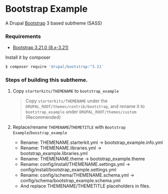 # Bootstrap Example

A Drupal [Bootstrap](https://www.drupal.org/project/bootstrap) 3 based subtheme (SASS)


### Requirements

- [Bootstrap 3.21.0 (8.x-3.21)](https://www.drupal.org/project/bootstrap/releases/8.x-3.21)

Install it by composer

```bash
$ composer require 'drupal/bootstrap:^3.21'
```

### Steps of building this subtheme.

1. Copy `starterkits/THEMENAME` to `bootstrap_example`

    > Copy `starterkits/THEMENAME` under the `DRUPAL_ROOT/themes/contrib/bootstrap`, and rename it to `bootstrap_example` under
 `DRUPAL_ROOT/themes/custom` (Recommended)

2. Replace/rename `THEMENAME`/`THEMETITLE` with `Bootstrap Example`/`boostrap_example`
    - Rename: THEMENAME.starterkit.yml -> bootstrap_example.info.yml
    - Rename: THEMENAME.libraries.yml -> bootstrap_example.libraries.yml
    - Rename: THEMENAME.theme -> bootstrap_example.theme
    - Rename: config/install/THEMENAME.settings.yml -> config/install/bootstrap_example.settings.yml
    - Rename: config/schema/THEMENAME.schema.yml -> config/schema/bootstrap_example.schema.yml
    - And replace THEMENAME/THEMETITLE placeholders in files.
